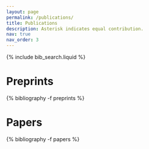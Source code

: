 ```yaml
---
layout: page
permalink: /publications/
title: Publications
description: Asterisk indicates equal contribution.
nav: true
nav_order: 3
---
```


<!-- _pages/publications.md -->

<!-- Bibsearch Feature -->

{% include bib_search.liquid %}

<div class="publications">

<h1>Preprints</h1>

{% bibliography -f preprints %}

<h1>Papers</h1>

{% bibliography -f papers %}

</div>